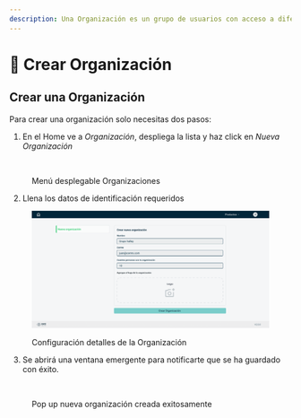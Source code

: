```yaml
---
description: Una Organización es un grupo de usuarios con acceso a diferentes Proyectos.
---
```


# 👥 Crear Organización

## Crear una Organización

Para crear una organización solo necesitas dos pasos:

1. En el Home ve a _Organización_, despliega la lista y haz click en _Nueva Organización_

<figure><img src="../../.gitbook/assets/crear nueva organización.png" alt=""><figcaption><p>Menú desplegable Organizaciones</p></figcaption></figure>

2. Llena los datos de identificación requeridos



<figure><img src="../../.gitbook/assets/Settings nueva organizacion.png" alt=""><figcaption><p>Configuración detalles de la Organización</p></figcaption></figure>

3. Se abrirá una ventana emergente para notificarte que se ha guardado con éxito.

<figure><img src="../../.gitbook/assets/Mensaje Organización creada.png" alt=""><figcaption><p>Pop up nueva organización creada exitosamente</p></figcaption></figure>
